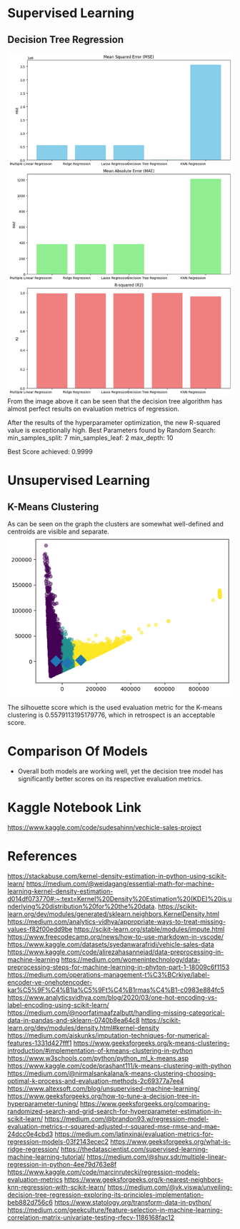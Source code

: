 # Supervised Learning
## Decision Tree Regression
![alt text](image-1.png)
From the image above it can be seen that the decision tree algorithm has almost perfect results on evaluation metrics of regression.

After the results of the hyperparameter optimization, the new R-squared value is exceptionally high. 
Best Parameters found by Random Search:
 min_samples_split: 7
 min_samples_leaf: 2
 max_depth: 10

Best Score achieved: 0.9999

# Unsupervised Learning
## K-Means Clustering
As can be seen on the graph the clusters are somewhat well-defined and centroids are visible and separate.
![alt text](image.png)

The silhouette score which is the used evaluation metric for the K-means clustering is 0.5579113195179776, which in retrospect is an acceptable score.


# Comparison Of Models
- Overall both models are working well, yet the decision tree model has significantly better scores on its respective evaluation metrics.

# Kaggle Notebook Link
https://www.kaggle.com/code/sudesahinn/vechicle-sales-project


# References
https://stackabuse.com/kernel-density-estimation-in-python-using-scikit-learn/
https://medium.com/@weidagang/essential-math-for-machine-learning-kernel-density-estimation-d014df073770#:~:text=Kernel%20Density%20Estimation%20(KDE)%20is,underlying%20distribution%20for%20the%20data.
https://scikit-learn.org/dev/modules/generated/sklearn.neighbors.KernelDensity.html
https://medium.com/analytics-vidhya/appropriate-ways-to-treat-missing-values-f82f00edd9be
https://scikit-learn.org/stable/modules/impute.html
https://www.freecodecamp.org/news/how-to-use-markdown-in-vscode/
https://www.kaggle.com/datasets/syedanwarafridi/vehicle-sales-data
https://www.kaggle.com/code/alirezahasannejad/data-preprocessing-in-machine-learning
https://medium.com/womenintechnology/data-preprocessing-steps-for-machine-learning-in-phyton-part-1-18009c6f1153
https://medium.com/operations-management-t%C3%BCrkiye/label-encoder-ve-onehotencoder-kar%C5%9F%C4%B1la%C5%9Ft%C4%B1rmas%C4%B1-c0983e884fc5
https://www.analyticsvidhya.com/blog/2020/03/one-hot-encoding-vs-label-encoding-using-scikit-learn/
https://medium.com/@noorfatimaafzalbutt/handling-missing-categorical-data-in-pandas-and-sklearn-0740b8ea64c8
https://scikit-learn.org/dev/modules/density.html#kernel-density
https://medium.com/aiskunks/imputation-techniques-for-numerical-features-1331d427fff1
https://www.geeksforgeeks.org/k-means-clustering-introduction/#implementation-of-kmeans-clustering-in-python
https://www.w3schools.com/python/python_ml_k-means.asp
https://www.kaggle.com/code/prashant111/k-means-clustering-with-python
https://medium.com/@nirmalsankalana/k-means-clustering-choosing-optimal-k-process-and-evaluation-methods-2c69377a7ee4
https://www.altexsoft.com/blog/unsupervised-machine-learning/
https://www.geeksforgeeks.org/how-to-tune-a-decision-tree-in-hyperparameter-tuning/
https://www.geeksforgeeks.org/comparing-randomized-search-and-grid-search-for-hyperparameter-estimation-in-scikit-learn/
https://medium.com/@brandon93.w/regression-model-evaluation-metrics-r-squared-adjusted-r-squared-mse-rmse-and-mae-24dcc0e4cbd3
https://medium.com/latinxinai/evaluation-metrics-for-regression-models-03f2143ecec2
https://www.geeksforgeeks.org/what-is-ridge-regression/
https://thedatascientist.com/supervised-learning-machine-learning-tutorial/
https://medium.com/@shuv.sdr/multiple-linear-regression-in-python-4ee79d763e8f
https://www.kaggle.com/code/marcinrutecki/regression-models-evaluation-metrics
https://www.geeksforgeeks.org/k-nearest-neighbors-knn-regression-with-scikit-learn/
https://medium.com/@vk.viswa/unveiling-decision-tree-regression-exploring-its-principles-implementation-beb882d756c6
https://www.statology.org/transform-data-in-python/
https://medium.com/geekculture/feature-selection-in-machine-learning-correlation-matrix-univariate-testing-rfecv-1186168fac12
